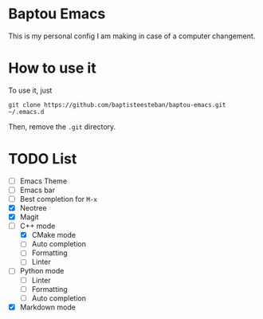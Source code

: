 # Baptou Emacs

This is my personal config I am making in case of a computer changement.

# How to use it

To use it, just
```
git clone https://github.com/baptisteesteban/baptou-emacs.git ~/.emacs.d
```
Then, remove the `.git` directory.

# TODO List

* [ ] Emacs Theme
* [ ] Emacs bar
* [ ] Best completion for `M-x`
* [X] Neotree
* [X] Magit
* [ ] C++ mode
  * [X] CMake mode
  * [ ] Auto completion
  * [ ] Formatting
  * [ ] Linter
* [ ] Python mode
  * [ ] Linter
  * [ ] Formatting
  * [ ] Auto completion
* [X] Markdown mode
